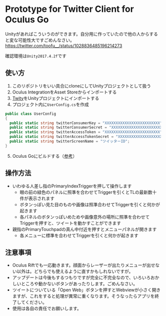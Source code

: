 # Prototype for Twitter Client for Oculus Go

Unityがあればこういうのができます。自分用に作っていたので他の人からすると変な可能性大ですごめんなさい。
https://twitter.com/toofu__/status/1028836485196214273

確認環境は`Unity2017.4.2f`です

## 使い方
1. このリポジトリをいい具合にcloneにしてUnityプロジェクトとして扱う
2. Oculus IntegrationをAsset Storeからインポートする
3. [Twity](https://github.com/toofusan/Twity)をUnityプロジェクトにインポートする
4. プロジェクト内に`UserConfig.cs`を作成
```C#
public class UserConfig
{
  public static string twitterConsumerKey = "XXXXXXXXXXXXXXXXXXXXXXXXX";
  public static string twitterConsumerSecret = "XXXXXXXXXXXXXXXXXXXXXXXXX";
  public static string twitterAccessToken = "XXXXXXXXXXXXXXXXXXXXXXXXX";
  public static string twitterAccessTokenSecret = "XXXXXXXXXXXXXXXXXXXXXXXXX";
  public static string twitterScreenName = "ツイッターID";
}
```
5. Oculus Goにビルドする（[参考](https://framesynthesis.jp/tech/unity/oculusgo/)）

## 操作方法
- いわゆる人差し指のPrimaryIndexTriggerを押して操作します
  - 眼の前の緑色のパネルに照準を合わせてTriggerを引くとTLの最新数十件が表示されます
  - ボタンっぽい見た目のものや画像は照準合わせてTriggerを引くと何かが起きます
  - 各パネルのボタンっぽいめためや画像意外の場所に照準を合わせてTriggerを押すと、ツイートを動かすことができます
- 親指のPrimaryTouchpadの真ん中付近を押すとメニューパネルが開きます
  - 各メニューに標準を合わせてTriggerを引くと何かが起きます

## 注意事項
- Oculus Riftでも一応動きます。顔面からレーザーが出たりメニューが出せない以外は。どちらでも使えるように直すかもしれないですが。
- アップデートは今後もするつもりですが完全に不完全なので、いろいろおかしいところや動かないボタンがあったりします。ごめんなさい。
- ツイートについている「Open Web」ボタンを押すとWebviewが小さく開きますが、これをすると処理が異常に重くなります。そうなったらアプリを終了してください。
- 使用は各自の責任でお願いします。
